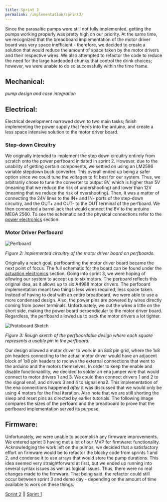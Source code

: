 ```yaml
---
title: Sprint 3
permalink: /implementation/sprint3/
---
```


Since the parasaltic pumps were still not fully implemented, getting the pumps working properly was pretty high on our priority. At the same time, we recognized that the breadboard implementation of the motor driver board was very space inefficient - therefore, we decided to create a solution that would reduce the amount of space taken by the motor drivers and their respective wires. We also attempted to refactor the code to reduce the need for the large hardcoded chunks that control the drink choices; however, we were unable to do so successfully within the time frame.

## Mechanical: 
 
_pump design and case integration_

## Electrical: 

Electrical development narrowed down to two main tasks; finish implementing the power supply that feeds into the arduino, and create a less space intensive solution to the motor driver board.

### Step-down Circuitry

We originally intended to implement the step down circuitry entirely from scratch onto the power perfboard initiated in sprint 2. However, due to the unability of getting certain components, we settled on using an LM2596 variable stepdown buck converter. This overall ended up being a safer option since we could tune the voltages to fit best for our system. Thus, we arbitrarily chose to tune the converter to output 8V, which is higher than 5V (meaning that we reduce the risk of undershooting) and lower than 12V (meaning that we reduce the risk of overshooting). Then, it was a matter of connecting the 24V lines to the IN+ and IN- ports of the step-down circuitry, and the OUT+ and OUT- to the OUT terminal of the perfboard. We then connected a barrel jack that would connect the 8V to the arduino MEGA 2560. To see the schematic and the physical connections refer to the [power electronics](/pie-2022-03/barbot/subsystems/electrical/#power-electronics) section.

### Motor Driver Perfboard

![Perfboard](/pie-2022-03/barbot/images/s3_ee.jpg)

_Figure 2: Implemented circuitry of the motor driver board on perfboards._

Originally a reach goal, perfboarding the motor driver board became the next point of focus. The full schematic for the board can be found under the [actuation electronics](/pie-2022-03/barbot/subsystems/electrical/#actuation-electronics) section. Going into sprint 3, we were hoping of allowing our system to accept up to six motors. The perboard reflects this original idea, as it allows up to six A4988 motor drivers. The perfboard implementation meant two things: less wires required, less space taken. Instead of having to deal with an entire breadboard, we were able to use a more condensed design. Also, the power pins are powered by wires directly coming from power terminals. Unfortunately, we cut the wires a little on the short side, making the power board perpendicular to the motor driver board. Regardless, the perfboard allowed us to pack the motor drivers a lot tighter.

![Protoboard Sketch](/pie-2022-03/barbot/images/pb_sk.jpg)

_Figure 3: Rough sketch of the perfboardable design where each square represents a usable pin in the perfboard._

Our design allowed a motor driver to work in an 8x8 pin grid, where the 1x8 pin headers connecting to the actual motor driver would have an adjacent block of 1x8 pin headers to recieve the external connections that went to the arduino and the motors themselves. In order to keep the enable and disable functionability, we decided to solder an ena jumper wire that would connect to motor drivers 1 and 3. We could then connect drivers 1 and 2 to the signal ena1, and drivers 3 and 4 to signal ena2. This implementation of the ena connections happened _after_ it was discussed that we would only be using 4 motors for the final iteration. Also note that we are still shorting the sleep and reset pins as directed by earlier tutorials. The following image compares the sizes of the perfoard and the breadboard to prove that the perfboard implementation served its purpose.

## Firmware: 

Unfortunately, we were unable to accomplish any firmware improvements. We entered sprint 3 having met a lot of our MVP for firmware: functionality. Acknowledging the work left on the pumps, we decided that a satisfactory effort on firmware would be to refactor the blocky code from sprints 1 and 2, and condense it to use arrays that would store the pump durations. This idea seemed very straightforward at first, but we ended up running into several syntax issues as well as logical issues. Thus, there were no real changes made to the firmware. That being said, the refactor could still occur between sprint 3 and demo day - depending on the amount of time available to work on these things.

[Sprint 2](/pie-2022-03/barbot/implementation/sprint2) || [Sprint 1](/pie-2022-03/barbot/implementation/sprint1)